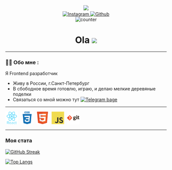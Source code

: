 <div id="header" align="center">
  <img src="https://media.giphy.com/media/vzO0Vc8b2VBLi/giphy.gif" width="150">
</div>
<div align="center" id="bages">
  <a href="https://www.instagram.com/stillthesamewonderfulman/">
<img src="https://img.shields.io/badge/Instagram-red?logo=instagram&logoColor=white&style=for-the-badge" alt="Instagram" />
    </a>
  <a href="https://github.com/stswm">
    <img src="https://img.shields.io/badge/github-black?logo=github&logoColor=white&style=for-the-badge" alt="Github" />
  </a>
</div>
<div align="center">
  <img src="https://komarev.com/ghpvc/?username=stswm&style=flat-square&color=blue" alt="counter" />
</div>
<h1 align="center">
  Ola
  <img src="https://media.giphy.com/media/hvRJCLFzcasrR4ia7z/giphy.gif" width="30px"/>
</h1>

---

### :man_technologist: Обо мне :
Я Frontend разработчик
- Живу в России, г.Санкт-Петербург
- В сбободное время готовлю, играю, и делаю мелкие деревяные поделки
- Связаться со мной можно тут [![Telegram bage](https://img.shields.io/badge/telegtam-blue?logo=telegram&logoColor=white&style=for-the-badge)](https://t.me/stswm)

---

<div>
  <img src="https://github.com/devicons/devicon/blob/master/icons/react/react-original-wordmark.svg" title="React" alt="React" width="40" height="40"/>&nbsp;
  <img src="https://github.com/devicons/devicon/blob/master/icons/css3/css3-plain-wordmark.svg"  title="CSS3" alt="CSS" width="40" height="40"/>&nbsp;
  <img src="https://github.com/devicons/devicon/blob/master/icons/html5/html5-original.svg" title="HTML5" alt="HTML" width="40" height="40"/>&nbsp;
  <img src="https://github.com/devicons/devicon/blob/master/icons/javascript/javascript-original.svg" title="JavaScript" alt="JavaScript" width="40" height="40"/>&nbsp;
  <img src="https://github.com/devicons/devicon/blob/master/icons/git/git-original-wordmark.svg" title="Git" **alt="Git" width="40" height="40"/>
</div>

---

### Моя стата

[![GitHub Streak](http://github-readme-streak-stats.herokuapp.com?user=stswm&theme=onedark_duo&date_format=j%20M%5B%20Y%5D)](https://git.io/streak-stats)

[![Top Langs](https://github-readme-stats.vercel.app/api/top-langs/?username=stswm&layout=compact&theme=vision-friendly-dark)](https://github.com/anuraghazra/github-readme-stats)

